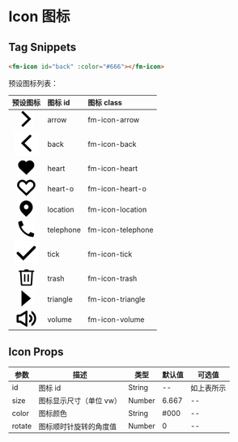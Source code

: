 # Icon 图标

## Tag Snippets

```html
<fm-icon id="back" :color="#666"></fm-icon>
```
预设图标列表：

|  预设图标  |  图标 id  |  图标 class  |
|  :---:  |  :---  |  :---  |
|  ![](img/icon/arrow.png)  |  arrow  |  fm-icon-arrow  |
|  ![](../src/component/icon/svg/back.svg)  |  back  |  fm-icon-back  |
|  ![](img/icon/heart.png)  |  heart  |  fm-icon-heart  |
|  ![](img/icon/heart-o.png)  |  heart-o  |  fm-icon-heart-o  |
|  ![](img/icon/location.png)  |  location  |  fm-icon-location  |
|  ![](img/icon/telephone.png)  |  telephone  |  fm-icon-telephone  |
|  ![](../src/component/icon/svg/tick.svg)  |  tick  |  fm-icon-tick  |
|  ![](img/icon/trash.png)  |  trash  |  fm-icon-trash  |
|  ![](img/icon/triangle.png)  |  triangle  |  fm-icon-triangle  |
|  ![](img/icon/volume.png)  |  volume  |  fm-icon-volume  |

## Icon Props

|  参数  |  描述  |  类型  |  默认值  |  可选值  |
|  ---  |  ---  |  ---  |  ---  |  ---  |
|  id  |  图标 id  |  String  |  --  |  如上表所示  |
|  size  |  图标显示尺寸（单位 vw）  |  Number  |  6.667  |  --  |
|  color  |  图标颜色  |  String  |  #000  |  --  |
|  rotate  |  图标顺时针旋转的角度值  |  Number  |  0  |  --  |







